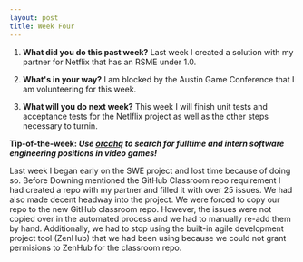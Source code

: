 ```yaml
---
layout: post
title: Week Four
---
```


1. **What did you do this past week?** Last week I created a solution with my partner for Netflix that has an RSME under 1.0.

2. **What's in your way?**   I am blocked by the Austin Game Conference that I am volunteering for this week.

3. **What will you do next week?** This week I will finish unit tests and acceptance tests for the Netlflix project as well as the other steps necessary to turnin.
 
**Tip-of-the-week: _Use [orcahq](https://orcahq.com/jobs?tags=Engineering) to search for fulltime and intern software engineering positions in video games!_**

Last week I began early on the SWE project and lost time because of doing so. Before Downing mentioned the GitHub Classroom repo requirement I had created a repo with my partner and filled it with over 25 issues. We had also made decent headway into the project. We were forced to copy our repo to the new GitHub classroom repo. However, the issues were not copied over in the automated process and we had to manually re-add them by hand. Additionally, we had to stop using the built-in agile development project tool (ZenHub) that we had been using because we could not grant permisions to ZenHub for the classroom repo. 




